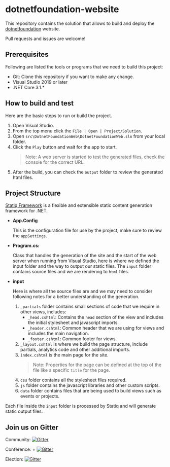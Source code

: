 # dotnetfoundation-website

This repository contains the solution that allows to build and deploy the [dotnetfoundation](https://dotnetfoundation.org/) website.

Pull requests and issues are welcome!

## Prerequisites

Following are listed the tools or programs that we need to build this project:

* Git: Clone this repository if you want to make any change.
* Visual Studio 2019 or later
* .NET Core 3.1.*

## How to build and test

Here are the basic steps to run or build the project.

1. Open Visual Studio.
1. From the top menu click the `File | Open | Project/Solution`.
1. Open `src\DotnetFoundationWeb\DotnetFoundationWeb.sln` from your local folder.
1. Click the `Play` button and wait for the app to start.
    > Note: A web server is started to test the generated files, check the console for the correct URL.
1. After the build, you can check the `output` folder to review the generated html files.

## Project Structure

[Statiq.Framework](https://github.com/statiqdev/Statiq.Framework) is a flexible and extensible static content generation framework for .NET.


* **App.Config**

    This is the configuration file for use by the project, make sure to review the `appSettings`.

* **Program.cs:**

    Class that handles the generation of the site and the start of the web server when running from Visual Studio, here is where we defined the input folder and the way to output our static files.
    The `input` folder contains source files and we are rendering to `html` files.

* **input**

    Here is where all the source files are and we may need to consider following notes for a better understanding of the generation.

    1. `_partials` folder contains small sections of code that we require in other views, includes:
        * `_head.cshtml`: Contains the `head` section of the view and includes the initial stylesheet and javascript imports.
        * `_header.cshtml`: Common header that we are using for views and includes the main navigation.
        * `_footer.cshtml`: Common footer for views.
    1. `_layout.cshtml` is where we build the page structure, include partials, analytics code and other additional imports.
    1. `index.cshtml` is the main page for the site.
        > Note: Properties for the page can be defined at the top of the file like a specific `title` for the page.
    1. `css` folder contains all the stylesheet files required. 
    1. `js` folder contains the javascript libraries and other custom scripts.
    1. `data` folder contains files that are being used to build views such as events or projects.

Each file inside the `input` folder is processed by Statiq and will generate static output files.

## Join us on Gitter

Community:
[![Gitter](https://badges.gitter.im/dotnet-foundation/election.svg)](https://gitter.im/dotnet-foundation/community?source=orgpage)

Conference: +
[![Gitter](https://badges.gitter.im/dotnet-foundation/election.svg)](https://gitter.im/dotnet-foundation/conference-chat?source=orgpage)

Election:
[![Gitter](https://badges.gitter.im/dotnet-foundation/election.svg)](https://gitter.im/dotnet-foundation/election?source=orgpage)
